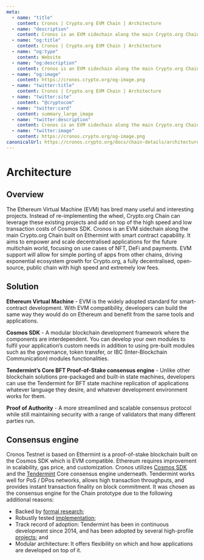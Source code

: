 ```yaml
---
meta:
  - name: "title"
    content: Cronos | Crypto.org EVM Chain | Architecture
  - name: "description"
    content: Cronos is an EVM sidechain along the main Crypto.org Chain built on Ethermint with smart contract capability. It aims to empower and scale decentralised applications for the future multichain world.
  - name: "og:title"
    content: Cronos | Crypto.org EVM Chain | Architecture
  - name: "og:type"
    content: Website
  - name: "og:description"
    content: Cronos is an EVM sidechain along the main Crypto.org Chain built on Ethermint with smart contract capability. It aims to empower and scale decentralised applications for the future multichain world.
  - name: "og:image"
    content: https://cronos.crypto.org/og-image.png
  - name: "twitter:title"
    content: Cronos | Crypto.org EVM Chain | Architecture
  - name: "twitter:site"
    content: "@cryptocom"
  - name: "twitter:card"
    content: summary_large_image
  - name: "twitter:description"
    content: Cronos is an EVM sidechain along the main Crypto.org Chain built on Ethermint with smart contract capability. It aims to empower and scale decentralised applications for the future multichain world.
  - name: "twitter:image"
    content: https://cronos.crypto.org/og-image.png
canonicalUrl: https://cronos.crypto.org/docs/chain-details/architecture.html
---
```


# Architecture

## Overview

The Ethereum Virtual Machine (EVM) has bred many useful and interesting projects. Instead of re-implementing the wheel, Crypto.org Chain can leverage these existing projects and add on top of the high speed and low transaction costs of Cosmos SDK. Cronos is an EVM sidechain along the main Crypto.org Chain built on Ethermint with smart contract capability. It aims to empower and scale decentralised applications for the future multichain world, focusing on use cases of NFT, DeFi and payments. EVM support will allow for simple porting of apps from other chains, driving exponential ecosystem growth for Crypto.org, a fully decentralised, open-source, public chain with high speed and extremely low fees.

## Solution
 
**Ethereum Virtual Machine** - EVM is the widely adopted standard for smart-contract development. With EVM compatibility, developers can build the same way they would do on Ethereum and benefit from the same tools and applications.
 
**Cosmos SDK** - A modular blockchain development framework where the components are interdependent. You can develop your own modules to fulfil your application’s custom needs in addition to using pre-built modules such as the governance, token transfer, or IBC (Inter-Blockchain Communication) modules functionalities.
 
**Tendermint’s Core BFT Proof-of-Stake consensus engine** - Unlike other blockchain solutions pre-packaged and built-in state machines, developers can use the Tendermint for BFT state machine replication of applications whatever language they desire, and whatever development environment works for them. 
 
**Proof of Authority** - A more streamlined and scalable consensus protocol while still maintaining security with a range of validators that many different parties run.


## Consensus engine

Cronos Testnet is based on Ethermint is a proof-of-stake blockchain built on the Cosmos SDK which is EVM compatible. Ethereum requires improvement in scalability, gas price, and customization. Cronos utilizes [Cosmos SDK](https://cosmos.network/sdk) and the [Tendermint](https://tendermint.com/) Core consensus engine underneath. Tendermint works well for PoS / DPos networks, allows high transaction throughputs, and provides instant transaction finality on block commitment. It was chosen as the consensus engine for the Chain prototype due to the following additional reasons:

- Backed by [formal research](https://eprint.iacr.org/2018/574.pdf);
- Robustly tested [implementation](http://jepsen.io/analyses/tendermint-0-10-2);
- Track record of adoption: Tendermint has been in continuous
  development since 2014, and has been adopted by several high-profile
  [projects](https://forum.cosmos.network/t/list-of-projects-in-cosmos-tendermint-ecosystem/243); and
- Modular architecture: It offers flexibility on which and how applications are developed on top of it.
